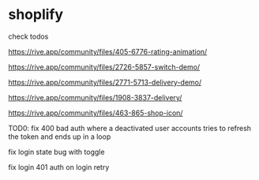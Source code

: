 # shoplify

check todos


https://rive.app/community/files/405-6776-rating-animation/

https://rive.app/community/files/2726-5857-switch-demo/

https://rive.app/community/files/2771-5713-delivery-demo/

https://rive.app/community/files/1908-3837-delivery/

https://rive.app/community/files/463-865-shop-icon/

TOD0: fix 400 bad auth where a deactivated user accounts tries to refresh the token and ends up in a loop

fix login state bug with toggle

fix login 401 auth on login retry
